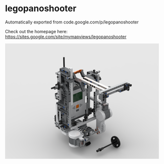 # legopanoshooter
Automatically exported from code.google.com/p/legopanoshooter


Check out the homepage here: https://sites.google.com/site/mymapviews/legopanoshooter

![LegoPanoShooter](https://github.com/MarcProe/legopanoshooter/blob/master/LegoPanoShooter/lego/render.png "LegoPanoShooter")
